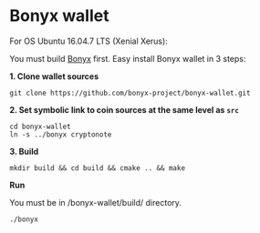 # Bonyx wallet

For OS Ubuntu 16.04.7 LTS (Xenial Xerus):

You must build [Bonyx](https://github.com/bonyx-project/bonyx/) first. Easy install Bonyx wallet in 3 steps:

**1. Clone wallet sources**

```
git clone https://github.com/bonyx-project/bonyx-wallet.git
```

**2. Set symbolic link to coin sources at the same level as `src`**

```
cd bonyx-wallet
ln -s ../bonyx cryptonote
```

**3. Build**

```
mkdir build && cd build && cmake .. && make
```


**Run**

You must be in /bonyx-wallet/build/ directory.

```
./bonyx
```
